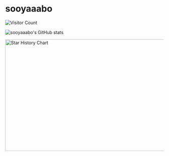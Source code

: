 # sooyaaabo
![Visitor Count](https://profile-counter.glitch.me/sooyaaabo/count.svg)

![sooyaaabo's GitHub stats](https://github-readme-stats.vercel.app/api?username=sooyaaabo&show_icons=true&rank_icon=github&count_private=true&theme=buefy)

<img src="https://api.star-history.com/svg?repos=sooyaaabo/sooyaaabo&type=Date" alt="Star History Chart" width="600" height="356" align="center">
